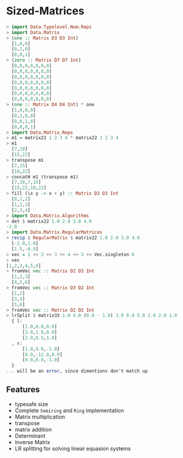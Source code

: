 Sized-Matrices
====

```purescript
> import Data.Typelevel.Num.Reps
> import Data.Matrix
> (one :: Matrix D3 D3 Int)
  [1,0,0]
  [0,1,0]
  [0,0,1]
> (zero :: Matrix D7 D7 Int)
  [0,0,0,0,0,0,0]
  [0,0,0,0,0,0,0]
  [0,0,0,0,0,0,0]
  [0,0,0,0,0,0,0]
  [0,0,0,0,0,0,0]
  [0,0,0,0,0,0,0]
  [0,0,0,0,0,0,0]
> (one :: Matrix D4 D4 Int) * one
  [1,0,0,0]
  [0,1,0,0]
  [0,0,1,0]
  [0,0,0,1]
> import Data.Matrix.Reps
> m1 = matrix22 1 2 3 4 * matrix22 1 2 3 4 
> m1
  [7,10]
  [15,22]
> transpose m1
  [7,15]
  [10,22]
> concatH m1 (transpose m1)
  [7,10,7,15]
  [15,22,10,22]
> fill (\x y -> x + y) :: Matrix D3 D3 Int
  [0,1,2]
  [1,2,3]
  [2,3,4]
> import Data.Matrix.Algorithms
> det $ matrix22 1.0 2.0 3.0 4.0
-2.0
> import Data.Matrix.RegularMatrices
> recip $ RegularMatrix $ matrix22 1.0 2.0 3.0 4.0
  [-2.0,1.0]
  [1.5,-0.5]
> vec = 1 +> 2 +> 3 +> 4 +> 5 +> Vec.singleton 6
> vec
[1,2,3,4,5,6]
> fromVec vec :: Matrix D2 D3 Int
  [1,2,3]
  [4,5,6]
> fromVec vec :: Matrix D3 D2 Int
  [1,2]
  [3,4]
  [5,6]
> fromVec vec :: Matrix D2 D2 Int
> lrSplit $ matrix33 1.0 4.0 (0.0 - 1.0) 3.0 0.0 5.0 2.0 2.0 1.0
  { l:
      [1.0,0.0,0.0]
      [3.0,1.0,0.0]
      [2.0,0.5,1.0]
  , r:
      [1.0,4.0,-1.0]
      [0.0,-12.0,8.0]
      [0.0,0.0,-1.0]
  }
... will be an error, since dimentions don't match up
```

Features
-- 

- typesafe size
- Complete `Semiring` and `Ring` implementation
- Matrix multiplication
- transpose
- matrix addition
- Determinant
- Inverse Matrix
- LR splitting for solving linear equasion systems